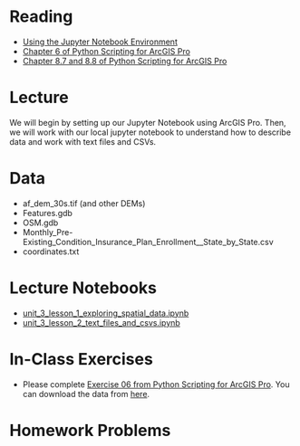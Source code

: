 # Reading
- [Using the Jupyter Notebook Environment](https://developers.arcgis.com/python/guide/using-the-jupyter-notebook-environment/)
- [Chapter 6 of Python Scripting for ArcGIS Pro](https://esripress.esri.com/display/index.cfm?fuseaction=display&websiteID=384&moduleID=12)
- [Chapter 8.7 and 8.8 of Python Scripting for ArcGIS Pro](https://esripress.esri.com/display/index.cfm?fuseaction=display&websiteID=384&moduleID=12)

# Lecture
We will begin by setting up our Jupyter Notebook using ArcGIS Pro. Then, we will work with our local jupyter notebook to understand how to describe data and work with text files and CSVs.

# Data
- af_dem_30s.tif (and other DEMs)
- Features.gdb
- OSM.gdb
- Monthly_Pre-Existing_Condition_Insurance_Plan_Enrollment__State_by_State.csv
- coordinates.txt

# Lecture Notebooks
- [unit_3_lesson_1_exploring_spatial_data.ipynb](https://github.com/gbrunner/intro-prog-for-gis-rs/blob/master/Week%203/unit_3_lesson_1_exploring_spatial_data.ipynb)
- [unit_3_lesson_2_text_files_and_csvs.ipynb](https://github.com/gbrunner/intro-prog-for-gis-rs/blob/master/Week%203/unit_3_lesson_2_text_files_and_csvs.ipynb)

# In-Class Exercises
- Please complete [Exercise 06 from Python Scripting for ArcGIS Pro](https://learngis.maps.arcgis.com/home/item.html?id=cef0aa5df9c54993a6c1cb1dfec5f553). You can download the data from [here](https://learngis.maps.arcgis.com/home/item.html?id=3df07f29a0844d62af4338c52a40fda9).

# Homework Problems

 




